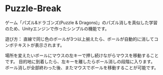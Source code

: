 # Puzzle-Break
ゲーム「パズル&amp;ドラゴンズ(Puzzle &amp; Dragons)」のパズル消しを真似した学習のため、Unityエンジンで作ったシンプルの機能です。

遊び方：
直線で同じ色のボールが3つ以上揃えたら、ボールが自動的に消してコンボテキストが表示されます。

場所を変えたいボールにマウスの左キーで押し続けながらマウスを移動することです。
目的地に到着したら、左キーを離したらボール消しの段階に入ります。
ボール消しが全部終わった後、またマウスでボールを移動することが可能です。
